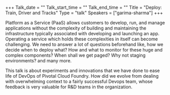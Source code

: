 +++
Talk_date = ""
Talk_start_time = ""
Talk_end_time = ""
Title = "Deploy: Train, Driver and Tracks"
Type = "talk"
Speakers = ["garima-sharma"]
+++

<p>Platform as a Service (PaaS) allows customers to develop, run, and manage applications without the complexity of building and maintaining the infrastructure typically associated with developing and launching an app. Operating a service which holds these complexities in itself can become challenging.  We need to answer a lot of questions beforehand like, how we decide when to deploy what? How and what to monitor for these huge and complex components? When shall we get paged? Why not  staging environments? and many more.</p>

<p>This talk is about experiments and innovations that we have done to ease life of DevOps of Pivotal Cloud Foundry. How did we evolve from dealing with overwhelming context to a fairly successful Devops team, whose feedback is very valuable for R&D teams in the organization.</p>
